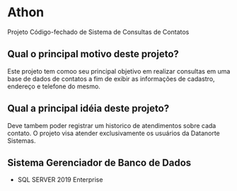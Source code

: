 Athon
=========

Projeto Código-fechado de Sistema de Consultas de Contatos

## Qual o principal motivo deste projeto?
Este projeto tem comoo seu principal objetivo em realizar consultas em uma base de dados de contatos a fim de exibir as informações de cadastro, endereço e telefone do mesmo.

## Qual a principal idéia deste projeto?
Deve tambem poder registrar um historico de atendimentos sobre cada contato.
O projeto visa atender exclusivamente os usuários da Datanorte Sistemas.

## Sistema Gerenciador de Banco de Dados
 - SQL SERVER 2019 Enterprise
 

